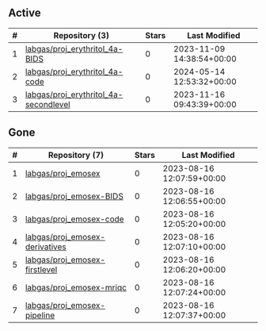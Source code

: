 ## Active
| # | Repository (3) | Stars | Last Modified |
| --- | --- | --- | --- |
| 1 | [labgas/proj_erythritol_4a-BIDS](https://gin.g-node.org/labgas/proj_erythritol_4a-BIDS) | 0 | 2023-11-09 14:38:54+00:00 |
| 2 | [labgas/proj_erythritol_4a-code](https://gin.g-node.org/labgas/proj_erythritol_4a-code) | 0 | 2024-05-14 12:53:32+00:00 |
| 3 | [labgas/proj_erythritol_4a-secondlevel](https://gin.g-node.org/labgas/proj_erythritol_4a-secondlevel) | 0 | 2023-11-16 09:43:39+00:00 |

## Gone
| # | Repository (7) | Stars | Last Modified |
| --- | --- | --- | --- |
| 1 | [labgas/proj_emosex](https://gin.g-node.org/labgas/proj_emosex) | 0 | 2023-08-16 12:07:59+00:00 |
| 2 | [labgas/proj_emosex-BIDS](https://gin.g-node.org/labgas/proj_emosex-BIDS) | 0 | 2023-08-16 12:06:55+00:00 |
| 3 | [labgas/proj_emosex-code](https://gin.g-node.org/labgas/proj_emosex-code) | 0 | 2023-08-16 12:05:20+00:00 |
| 4 | [labgas/proj_emosex-derivatives](https://gin.g-node.org/labgas/proj_emosex-derivatives) | 0 | 2023-08-16 12:07:10+00:00 |
| 5 | [labgas/proj_emosex-firstlevel](https://gin.g-node.org/labgas/proj_emosex-firstlevel) | 0 | 2023-08-16 12:06:20+00:00 |
| 6 | [labgas/proj_emosex-mriqc](https://gin.g-node.org/labgas/proj_emosex-mriqc) | 0 | 2023-08-16 12:07:24+00:00 |
| 7 | [labgas/proj_emosex-pipeline](https://gin.g-node.org/labgas/proj_emosex-pipeline) | 0 | 2023-08-16 12:07:37+00:00 |
